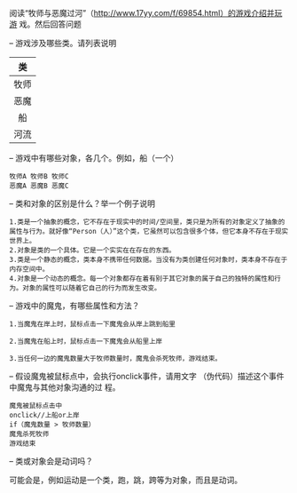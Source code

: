 阅读“牧师与恶魔过河”（http://www.17yy.com/f/69854.html）的游戏介绍并玩游
戏。然后回答问题 

– 游戏涉及哪些类。请列表说明 

|类|
|:-:|
|牧师|
|恶魔|
|船|
|河流|

– 游戏中有哪些对象，各几个。例如，船（一个） 

    牧师A 牧师B 牧师C 
    恶魔A 恶魔B 恶魔C
 
– 类和对象的区别是什么？举一个例子说明

    1.类是一个抽象的概念，它不存在于现实中的时间/空间里，类只是为所有的对象定义了抽象的属性与行为。就好像“Person（人）”这个类，它虽然可以包含很多个体，但它本身不存在于现实世界上。
    2.对象是类的一个具体。它是一个实实在在存在的东西。
    3.类是一个静态的概念，类本身不携带任何数据。当没有为类创建任何对象时，类本身不存在于内存空间中。
    4.对象是一个动态的概念。每一个对象都存在着有别于其它对象的属于自己的独特的属性和行为。对象的属性可以随着它自己的行为而发生改变。

– 游戏中的魔鬼，有哪些属性和方法？

    1.当魔鬼在岸上时，鼠标点击一下魔鬼会从岸上跳到船里

    2.当魔鬼在船上时，鼠标点击一下魔鬼会从船里上岸

    3.当任何一边的魔鬼数量大于牧师数量时，魔鬼会杀死牧师，游戏结束。

– 假设魔鬼被鼠标点中，会执行onclick事件，请用文字
（伪代码）描述这个事件中魔鬼与其他对象沟通的过
程。 

    魔鬼被鼠标点击中
    onclick//上船or上岸
    if（魔鬼数量 > 牧师数量）
    魔鬼杀死牧师
    游戏结束

– 类或对象会是动词吗？

可能会是，例如运动是一个类，跑，跳，跨等为对象，而且是动词。
